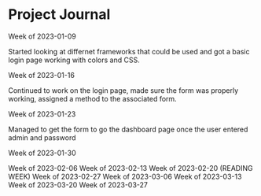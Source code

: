 # Project Journal

Week of 2023-01-09

Started looking at differnet frameworks that could be used and got a basic login page working with colors and CSS. 

Week of 2023-01-16

Continued to work on the login page, made sure the form was properly working, assigned a method to the associated form.

Week of 2023-01-23

Managed to get the form to go the dashboard page once the user entered admin and password


Week of 2023-01-30

Week of 2023-02-06
Week of 2023-02-13
Week of 2023-02-20 (READING WEEK)
Week of 2023-02-27
Week of 2023-03-06
Week of 2023-03-13
Week of 2023-03-20
Week of 2023-03-27